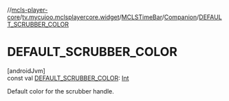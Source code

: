//[mcls-player-core](../../../../index.md)/[tv.mycujoo.mclsplayercore.widget](../../index.md)/[MCLSTimeBar](../index.md)/[Companion](index.md)/[DEFAULT_SCRUBBER_COLOR](-d-e-f-a-u-l-t_-s-c-r-u-b-b-e-r_-c-o-l-o-r.md)

# DEFAULT_SCRUBBER_COLOR

[androidJvm]\
const val [DEFAULT_SCRUBBER_COLOR](-d-e-f-a-u-l-t_-s-c-r-u-b-b-e-r_-c-o-l-o-r.md): [Int](https://kotlinlang.org/api/latest/jvm/stdlib/kotlin/-int/index.html)

Default color for the scrubber handle.
